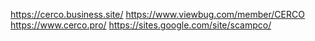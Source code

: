 
https://cerco.business.site/
https://www.viewbug.com/member/CERCO
https://www.cerco.pro/
https://sites.google.com/site/scampco/

